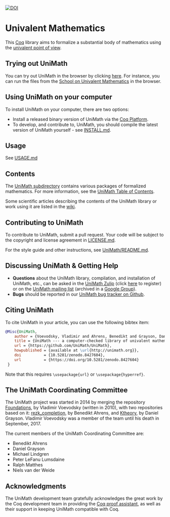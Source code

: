 [![DOI](https://zenodo.org/badge/17321421.svg)](https://zenodo.org/badge/latestdoi/17321421)

Univalent Mathematics
=====================

This [Coq](https://coq.inria.fr/) library aims to formalize a substantial body of mathematics using the
[univalent point of view](https://en.wikipedia.org/wiki/Univalent_foundations).


Trying out UniMath
------------------

You can try out UniMath in the browser by clicking [here](https://unimath.github.io/live/).
For instance, you can run the files from the [School on Univalent Mathematics](https://unimath.github.io/Schools/) in the browser.


Using UniMath on your computer
------------------------------

To install UniMath on your computer, there are two options:

- Install a released binary version of UniMath via the [Coq Platform](https://coq.inria.fr/download).
- To develop, and contribute to, UniMath, you should compile the latest version of UniMath yourself - see [INSTALL.md](https://github.com/UniMath/UniMath/blob/master/INSTALL.md).


Usage
-----

See [USAGE.md](./USAGE.md)

Contents
--------

The [UniMath subdirectory](UniMath/) contains various packages of formalized
mathematics. For more information, see the [UniMath Table of Contents](UniMath/CONTENTS.md).

Some scientific articles describing the contents of the UniMath library or work using it are listed in the 
[wiki](https://github.com/UniMath/UniMath/wiki/Articles-with-accompanying-formalization-in-UniMath).

Contributing to UniMath
-----------------------

To contribute to UniMath, submit a pull request.  Your code will be subject to the 
copyright and license agreement in [LICENSE.md](LICENSE.md).

For the style guide and other instructions, see [UniMath/README.md](UniMath/README.md).

Discussing UniMath & Getting Help
---------------------------------

- **Questions** about the UniMath library, compilation, and installation of UniMath, etc.,
can be asked in the [UniMath Zulip](https://unimath.zulipchat.com) (click [here](https://unimath.zulipchat.com/register/) to register)
or on the [UniMath mailing list](mailto:univalent-mathematics@googlegroups.com) (archived in a [Google Group](https://groups.google.com/forum/#!forum/univalent-mathematics)).
- **Bugs** should be reported in our [UniMath bug tracker on Github](https://github.com/UniMath/UniMath/issues).


Citing UniMath
--------------

To cite UniMath in your article, you can use the following bibtex item:
```bibtex
@Misc{UniMath,
    author = {Voevodsky, Vladimir and Ahrens, Benedikt and Grayson, Daniel and others},
    title = {UniMath --- a computer-checked library of univalent mathematics},
    url = {https://github.com/UniMath/UniMath},
    howpublished = {available at \url{http://unimath.org}},
    doi          = {10.5281/zenodo.8427604},
    url          = {https://doi.org/10.5281/zenodo.8427604}
 }
```
Note that this requires ```\usepackage{url}``` or ```\usepackage{hyperref}```.


The UniMath Coordinating Committee
----------------------------

The UniMath project was started in 2014 by merging the repository
[Foundations](https://github.com/UniMath/Foundations), by Vladimir Voevodsky
(written in 2010), with two repositories based on it:
[rezk_completion](https://github.com/benediktahrens/rezk_completion), by
Benedikt Ahrens, and [Ktheory](https://github.com/DanGrayson/Ktheory), by
Daniel Grayson.  Vladimir Voevodsky was a member of the team until his death in
September, 2017.

The current members of the UniMath Coordinating Committee are:

- Benedikt Ahrens
- Daniel Grayson
- Michael Lindgren
- Peter LeFanu Lumsdaine
- Ralph Matthes
- Niels van der Weide

Acknowledgments
---------------

The UniMath development team gratefully acknowledges the great work by
the Coq development team in providing the [Coq proof assistant](https://coq.inria.fr/), as well
as their support in keeping UniMath compatible with Coq.
